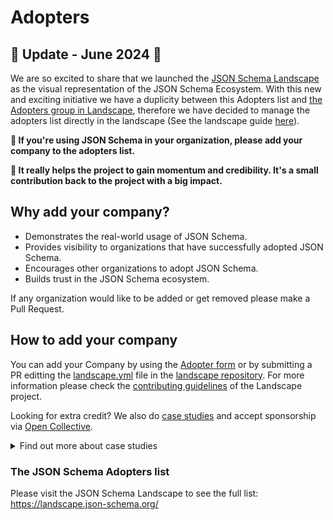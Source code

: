 # Adopters

🚨 **Update - June 2024** 🚨
---
We are so excited to share that we launched the [JSON Schema Landscape](https://landscape.json-schema.org/) as the visual representation of the JSON Schema Ecosystem. With this new and exciting initiative we have a duplicity between this Adopters list and [the Adopters group in Landscape](https://landscape.json-schema.org/?group=adopters), therefore we have decided to manage the adopters list directly in the landscape (See the landscape guide [here](https://landscape.json-schema.org/guide#introduction--adopters)).

**📢 If you're using JSON Schema in your organization, please add your company to the adopters list.**

**🙏 It really helps the project to gain momentum and credibility. It's a small contribution back to the project with a big impact.**

## Why add your company?

- Demonstrates the real-world usage of JSON Schema.
- Provides visibility to organizations that have successfully adopted JSON Schema.
- Encourages other organizations to adopt JSON Schema.
- Builds trust in the JSON Schema ecosystem.

If any organization would like to be added or get removed please make a Pull Request.

## How to add your company

You can add your Company by using the [Adopter form](https://forms.gle/HNZs4vt49GWPPGQq5) or by submitting a PR editting the [landscape.yml](https://github.com/json-schema-org/landscape/blob/main/landscape.yml) file in the [landscape repository](https://github.com/json-schema-org/landscape/). For more information please check the [contributing guidelines](https://github.com/json-schema-org/landscape/blob/main/CONTRIBUTING.md#adding-a-new-organization-) of the Landscape project.

Looking for extra credit? We also do [case studies](https://github.com/orgs/json-schema-org/projects/8/views/2) and accept sponsorship via [Open Collective](https://opencollective.com/json-schema).

<details>
<summary>Find out more about case studies</summary>
If your company would like to share more about what you're doing in public, there's a good chance we'd love to collaborate on a case study.

Please reach out to us via [our Slack](https://json-schema.org/slack) or creating a new Issue in this repo.

From exerience, these case studies can take some time to develop, write, get approved, and published. It's best if you can find out for sure if you can publish a case study with us as early as possible. If you're at a big organization, you'll likely have to get approval from people who have no idea what you're talking about. Here's some context you can share with them.

By supporting JSON Schema with a case study, you are documenting its success and your smarts in picking it as a solution. JSON Schema case studies help justify the ongoing financial support required to mature, develop, and support the JSON Schema ecosystem. Case studies also demonstrate the strength of the JSON Schema ecosystem in production today. The next case study could be you.
</details>

### The JSON Schema Adopters list

Please visit the JSON Schema Landscape to see the full list: https://landscape.json-schema.org/
